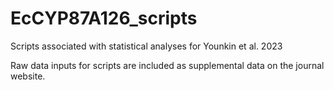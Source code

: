 # EcCYP87A126_scripts
Scripts associated with statistical analyses for Younkin et al. 2023

Raw data inputs for scripts are included as supplemental data on the journal website.
